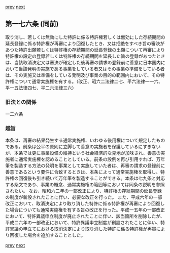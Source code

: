 [prev](/specific\markdowns\特許法\241_Mp-Ch_7-At_175.md)
[next](/specific\markdowns\特許法\243_Mp-Ch_7-At_177.md)
## 第一七六条 (同前)
取り消し、若しくは無効にした特許に係る特許権若しくは無効にした存続期間の延長登録に係る特許権が再審により回復したとき、又は拒絶をすべき旨の審決があつた特許出願若しくは特許権の存続期間の延長登録の出願について再審により特許権の設定の登録若しくは特許権の存続期間を延長した旨の登録があつたときは、当該取消決定又は審決が確定した後再審の請求の登録前に善意に日本国内において当該発明の実施である事業をしている者又はその事業の準備をしている者は、その実施又は準備をしている発明及び事業の目的の範囲内において、その特許権について通常実施権を有する。（改正、昭六二法律二七、平六法律一一六、平一五法律四七、平二六法律三六）

### 旧法との関係
一二六条

### 趣旨
本条は、再審の結果発生する通常実施権、いわゆる後用権について規定したものである。前条は公平の原則に立脚して善意の実施者を保護しているにすぎないが、本条では更に事業設備の維持という社会経済的な見地が加味され、善意の実施者に通常実施権を認めることとしている。前条の設例を再び引用すれば、万年筆を製造する方法の発明を事業として実施していた者は、再審の請求の登録前に善意であるという要件に合致するときは、本条によって通常実施権を取得し、特許権の回復後も引き続いて万年筆を製造することができる。本条は七九条と対応する条文であり、事業の概念、通常実施権の範囲等においては同条の説明を参照されたい。
なお、昭和六二年の一部改正により、特許権の存続期間の延長登録の制度が新設されたことに伴い、必要な改正を行った。
また、平成六年の一部改正において、取消決定により取り消した特許に係る特許権が再審により回復した場合についても通常実施権を有する旨の改正を行った。平成一五年の一部改正において、特許異議申立制度が廃止されたことに伴い、該当箇所を削除したが、平成二六年の一部改正において、特許異議申立制度が創設されたことに伴い、特許異議の申立てにおける取消決定により取り消した特許に係る特許権が再審により回復した場合を追加することとした。

[prev](/specific\markdowns\特許法\241_Mp-Ch_7-At_175.md)
[next](/specific\markdowns\特許法\243_Mp-Ch_7-At_177.md)
